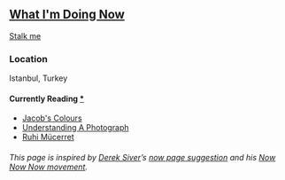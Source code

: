## [What I'm Doing Now](https://sadikkuzu.com/now/)

[Stalk me](https://gitstalk.netlify.com/sadikkuzu)

### Location
Istanbul, Turkey

#### Currently Reading [*](https://www.goodreads.com/review/list/26946293-sad-k?shelf=currently-reading)
- [Jacob's Colours](https://www.goodreads.com/book/show/28494615-yakup-un-renkleri)
- [Understanding A Photograph](https://www.goodreads.com/book/show/28093585-bir-foto-raf-anlamak)
- [Ruhi Mücerret](https://www.goodreads.com/book/show/17558236-ruhi-m-cerret)

###### This page is inspired by [Derek Siver](https://sivers.org)’s [now page suggestion](https://sivers.org/nowff) and his [Now Now Now movement](https://nownownow.com/about).
